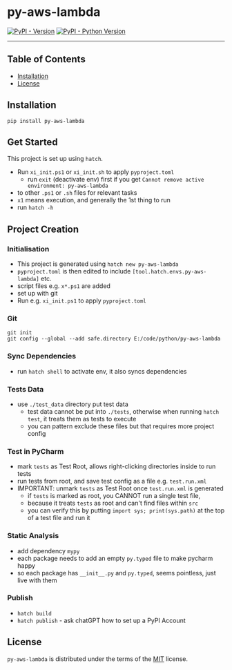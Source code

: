 # py-aws-lambda

[![PyPI - Version](https://img.shields.io/pypi/v/py-aws-lambda.svg)](https://pypi.org/project/py-aws-lambda)
[![PyPI - Python Version](https://img.shields.io/pypi/pyversions/py-aws-lambda.svg)](https://pypi.org/project/py-aws-lambda)

-----

## Table of Contents

- [Installation](#installation)
- [License](#license)

## Installation

```console
pip install py-aws-lambda
```

## Get Started

This project is set up using `hatch`. 
* Run `xi_init.ps1` or `xi_init.sh` to apply `pyproject.toml`
  - run `exit` (deactivate env) first if you get `Cannot remove active environment: py-aws-lambda`  
* to other `.ps1` or `.sh` files for relevant tasks
* `x1` means execution, and generally the 1st thing to run
* run `hatch -h` 

## Project Creation

### Initialisation
* This project is generated using `hatch new py-aws-lambda`
* `pyproject.toml` is then edited to include `[tool.hatch.envs.py-aws-lambda]` etc.
* script files e.g. `x*.ps1` are added 
* set up with git 
* Run e.g. `xi_init.ps1` to apply `pyproject.toml`

### Git

```shell
git init
git config --global --add safe.directory E:/code/python/py-aws-lambda
```

### Sync Dependencies
* run `hatch shell` to activate env, it also syncs dependencies

### Tests Data
* use `./test_data` directory put test data
  * test data cannot be put into `./tests`, otherwise when running `hatch test`, it treats them as tests to execute
  * you can pattern exclude these files but that requires more project config

### Test in PyCharm
* mark `tests` as Test Root, allows right-clicking directories inside to run tests
* run tests from root, and save test config as a file e.g. `test.run.xml`
* IMPORTANT: unmark `tests` as Test Root once `test.run.xml` is generated
  - if `tests` is marked as root, you CANNOT run a single test file, 
  - because it treats `tests` as root and can't find files within `src`
  - you can verify this by putting `import sys; print(sys.path)` at the top of a test file and run it

### Static Analysis
* add dependency `mypy`
* each package needs to add an empty `py.typed` file to make pycharm happy
* so each package has `__init__.py` and `py.typed`, seems pointless, just live with them

### Publish
* `hatch build`
* `hatch publish` - ask chatGPT how to set up a PyPI Account

## License

`py-aws-lambda` is distributed under the terms of the [MIT](https://spdx.org/licenses/MIT.html) license.
